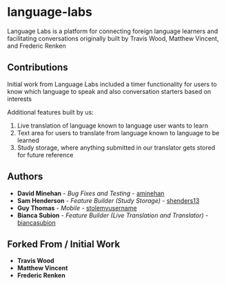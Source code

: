 # language-labs

Language Labs is a platform for connecting foreign language learners and facilitating conversations originally built by Travis Wood, Matthew Vincent, and Frederic Renken

## Contributions
Initial work from Language Labs included a timer functionality for users to know which language to speak and also conversation starters based on interests

Additional features built by us: 
 1. Live translation of language known to language user wants to learn
 2. Text area for users to translate from language known to language to be learned
 3. Study storage, where anything submitted in our translator gets stored for future reference

## Authors

* **David Minehan** - *Bug Fixes and Testing* - [aminehan](https://github.com/aminehan)
* **Sam Henderson** - *Feature Builder (Study Storage)* - [shenders13](https://github.com/shenders13)
* **Guy Thomas** - *Mobile* - [stolemyusername](https://github.com/stolemyusername)
* **Bianca Subion** - *Feature Builder (Live Translation and Translator)* - [biancasubion](https://github.com/biancasubion) 

## Forked From / Initial Work
* **Travis Wood**
* **Matthew Vincent**
* **Frederic Renken**
